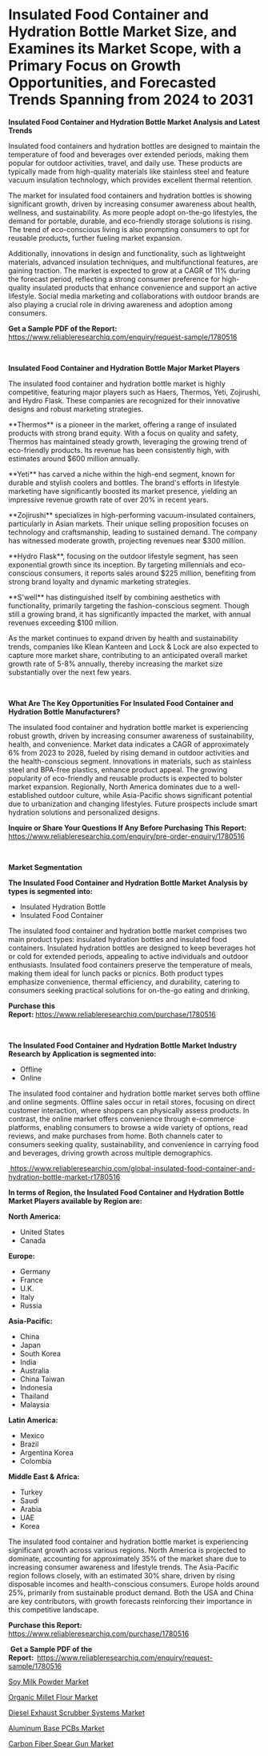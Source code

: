<p><h1>Insulated Food Container and Hydration Bottle Market Size, and Examines its Market Scope, with a Primary Focus on Growth Opportunities, and Forecasted Trends Spanning from 2024 to 2031</h1></p><p><strong>Insulated Food Container and Hydration Bottle Market Analysis and Latest Trends</strong></p>
<p><p>Insulated food containers and hydration bottles are designed to maintain the temperature of food and beverages over extended periods, making them popular for outdoor activities, travel, and daily use. These products are typically made from high-quality materials like stainless steel and feature vacuum insulation technology, which provides excellent thermal retention.</p><p>The market for insulated food containers and hydration bottles is showing significant growth, driven by increasing consumer awareness about health, wellness, and sustainability. As more people adopt on-the-go lifestyles, the demand for portable, durable, and eco-friendly storage solutions is rising. The trend of eco-conscious living is also prompting consumers to opt for reusable products, further fueling market expansion.</p><p>Additionally, innovations in design and functionality, such as lightweight materials, advanced insulation techniques, and multifunctional features, are gaining traction. The market is expected to grow at a CAGR of 11% during the forecast period, reflecting a strong consumer preference for high-quality insulated products that enhance convenience and support an active lifestyle. Social media marketing and collaborations with outdoor brands are also playing a crucial role in driving awareness and adoption among consumers.</p></p>
<p><strong>Get a Sample PDF of the Report:&nbsp;</strong> <a href="https://www.reliableresearchiq.com/enquiry/request-sample/1780516?utm_campaign=1087&utm_medium=2&utm_source=Github&utm_content=ia&utm_term=09102024&utm_id=insulated-food-container-and-hydration-bottle">https://www.reliableresearchiq.com/enquiry/request-sample/1780516</a></p>
<p>&nbsp;</p>
<p><strong>Insulated Food Container and Hydration Bottle Major Market Players</strong></p>
<p><p>The insulated food container and hydration bottle market is highly competitive, featuring major players such as Haers, Thermos, Yeti, Zojirushi, and Hydro Flask. These companies are recognized for their innovative designs and robust marketing strategies.</p><p>**Thermos** is a pioneer in the market, offering a range of insulated products with strong brand equity. With a focus on quality and safety, Thermos has maintained steady growth, leveraging the growing trend of eco-friendly products. Its revenue has been consistently high, with estimates around $600 million annually.</p><p>**Yeti** has carved a niche within the high-end segment, known for durable and stylish coolers and bottles. The brand's efforts in lifestyle marketing have significantly boosted its market presence, yielding an impressive revenue growth rate of over 20% in recent years.</p><p>**Zojirushi** specializes in high-performing vacuum-insulated containers, particularly in Asian markets. Their unique selling proposition focuses on technology and craftsmanship, leading to sustained demand. The company has witnessed moderate growth, projecting revenues near $300 million.</p><p>**Hydro Flask**, focusing on the outdoor lifestyle segment, has seen exponential growth since its inception. By targeting millennials and eco-conscious consumers, it reports sales around $225 million, benefiting from strong brand loyalty and dynamic marketing strategies.</p><p>**S'well** has distinguished itself by combining aesthetics with functionality, primarily targeting the fashion-conscious segment. Though still a growing brand, it has significantly impacted the market, with annual revenues exceeding $100 million.</p><p>As the market continues to expand driven by health and sustainability trends, companies like Klean Kanteen and Lock & Lock are also expected to capture more market share, contributing to an anticipated overall market growth rate of 5-8% annually, thereby increasing the market size substantially over the next few years.</p></p>
<p>&nbsp;</p>
<p><strong>What Are The Key Opportunities For Insulated Food Container and Hydration Bottle Manufacturers?</strong></p>
<p><p>The insulated food container and hydration bottle market is experiencing robust growth, driven by increasing consumer awareness of sustainability, health, and convenience. Market data indicates a CAGR of approximately 6% from 2023 to 2028, fueled by rising demand in outdoor activities and the health-conscious segment. Innovations in materials, such as stainless steel and BPA-free plastics, enhance product appeal. The growing popularity of eco-friendly and reusable products is expected to bolster market expansion. Regionally, North America dominates due to a well-established outdoor culture, while Asia-Pacific shows significant potential due to urbanization and changing lifestyles. Future prospects include smart hydration solutions and personalized designs.</p></p>
<p><strong>Inquire or Share Your Questions If Any Before Purchasing This Report:</strong> <a href="https://www.reliableresearchiq.com/enquiry/pre-order-enquiry/1780516?utm_campaign=1087&utm_medium=2&utm_source=Github&utm_content=ia&utm_term=09102024&utm_id=insulated-food-container-and-hydration-bottle">https://www.reliableresearchiq.com/enquiry/pre-order-enquiry/1780516</a></p>
<p>&nbsp;</p>
<p><strong>Market Segmentation</strong></p>
<p><strong>The Insulated Food Container and Hydration Bottle Market Analysis by types is segmented into:</strong></p>
<p><ul><li>Insulated Hydration Bottle</li><li>Insulated Food Container</li></ul></p>
<p><p>The insulated food container and hydration bottle market comprises two main product types: insulated hydration bottles and insulated food containers. Insulated hydration bottles are designed to keep beverages hot or cold for extended periods, appealing to active individuals and outdoor enthusiasts. Insulated food containers preserve the temperature of meals, making them ideal for lunch packs or picnics. Both product types emphasize convenience, thermal efficiency, and durability, catering to consumers seeking practical solutions for on-the-go eating and drinking.</p></p>
<p><strong>Purchase this Report:&nbsp;</strong><a href="https://www.reliableresearchiq.com/purchase/1780516?utm_campaign=1087&utm_medium=2&utm_source=Github&utm_content=ia&utm_term=09102024&utm_id=insulated-food-container-and-hydration-bottle">https://www.reliableresearchiq.com/purchase/1780516</a></p>
<p>&nbsp;</p>
<p><strong>The Insulated Food Container and Hydration Bottle Market Industry Research by Application is segmented into:</strong></p>
<p><ul><li>Offline</li><li>Online</li></ul></p>
<p><p>The insulated food container and hydration bottle market serves both offline and online segments. Offline sales occur in retail stores, focusing on direct customer interaction, where shoppers can physically assess products. In contrast, the online market offers convenience through e-commerce platforms, enabling consumers to browse a wide variety of options, read reviews, and make purchases from home. Both channels cater to consumers seeking quality, sustainability, and convenience in carrying food and beverages, driving growth across multiple demographics.</p></p>
<p><a href="https://www.reliableresearchiq.com/global-insulated-food-container-and-hydration-bottle-market-r1780516?utm_campaign=1087&utm_medium=2&utm_source=Github&utm_content=ia&utm_term=09102024&utm_id=insulated-food-container-and-hydration-bottle">&nbsp;https://www.reliableresearchiq.com/global-insulated-food-container-and-hydration-bottle-market-r1780516</a></p>
<p><strong>In terms of Region, the Insulated Food Container and Hydration Bottle Market Players available by Region are:</strong></p>
<p>
    <p> <strong> North America: </strong>
        <ul>
            <li>United States</li>
            <li>Canada</li>
        </ul>
        </p> 
    <p> <strong> Europe: </strong>
        <ul>
            <li>Germany</li>
            <li>France</li>
            <li>U.K.</li>
            <li>Italy</li>
            <li>Russia</li>
        </ul>
        </p> 
    <p> <strong> Asia-Pacific: </strong>
        <ul>
            <li>China</li>
            <li>Japan</li>
            <li>South Korea</li>
            <li>India</li>
            <li>Australia</li>
            <li>China Taiwan</li>
            <li>Indonesia</li>
            <li>Thailand</li>
            <li>Malaysia</li>
        </ul>
        </p> 
    <p> <strong> Latin America: </strong>
        <ul>
            <li>Mexico</li>
            <li>Brazil</li>
            <li>Argentina Korea</li>
            <li>Colombia</li>
        </ul>
        </p> 
    <p> <strong> Middle East & Africa: </strong>
        <ul>
            <li>Turkey</li>
            <li>Saudi</li>
            <li>Arabia</li>
            <li>UAE</li>
            <li>Korea</li>
        </ul>
    </p>
    </p>
<p><p>The insulated food container and hydration bottle market is experiencing significant growth across various regions. North America is projected to dominate, accounting for approximately 35% of the market share due to increasing consumer awareness and lifestyle trends. The Asia-Pacific region follows closely, with an estimated 30% share, driven by rising disposable incomes and health-conscious consumers. Europe holds around 25%, primarily from sustainable product demand. Both the USA and China are key contributors, with growth forecasts reinforcing their importance in this competitive landscape.</p></p>
<p><strong>Purchase this Report: </strong><a href="https://www.reliableresearchiq.com/purchase/1780516?utm_campaign=1087&utm_medium=2&utm_source=Github&utm_content=ia&utm_term=09102024&utm_id=insulated-food-container-and-hydration-bottle">https://www.reliableresearchiq.com/purchase/1780516</a></p>
<p>&nbsp;<strong>Get a Sample PDF of the Report:&nbsp;&nbsp;</strong><a href="https://www.reliableresearchiq.com/enquiry/request-sample/1780516?utm_campaign=1087&utm_medium=2&utm_source=Github&utm_content=ia&utm_term=09102024&utm_id=insulated-food-container-and-hydration-bottle">https://www.reliableresearchiq.com/enquiry/request-sample/1780516</a></p>
<p><strong></strong></p>
<p><p><a href="https://issuu.com/reportprime-2/docs/soy-milk-powder-market-size-2030.pp_62035b7145c73c?utm_campaign=1087&utm_medium=2&utm_source=Github&utm_content=ia&utm_term=09102024&utm_id=insulated-food-container-and-hydration-bottle">Soy Milk Powder Market</a></p><p><a href="https://issuu.com/reportprime-2/docs/organic-millet-flour-market-size-20_cff897b41e234d?utm_campaign=1087&utm_medium=2&utm_source=Github&utm_content=ia&utm_term=09102024&utm_id=insulated-food-container-and-hydration-bottle">Organic Millet Flour Market</a></p><p><a href="https://www.linkedin.com/pulse/global-diesel-exhaust-scrubber-systems-market-exploring-share-4xd6e?utm_campaign=1087&utm_medium=2&utm_source=Github&utm_content=ia&utm_term=09102024&utm_id=insulated-food-container-and-hydration-bottle">Diesel Exhaust Scrubber Systems Market</a></p><p><a href="https://github.com/justinhzfa/Market-Research-Report-List-1/blob/main/aluminum-base-pcbs-market.md?utm_campaign=1087&utm_medium=2&utm_source=Github&utm_content=ia&utm_term=09102024&utm_id=insulated-food-container-and-hydration-bottle">Aluminum Base PCBs Market</a></p><p><a href="https://github.com/swordcubrasht/Market-Research-Report-List-1/blob/main/carbon-fiber-spear-gun-market.md?utm_campaign=1087&utm_medium=2&utm_source=Github&utm_content=ia&utm_term=09102024&utm_id=insulated-food-container-and-hydration-bottle">Carbon Fiber Spear Gun Market</a></p></p>